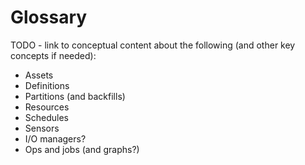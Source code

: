 # Glossary

TODO - link to conceptual content about the following (and other key concepts if needed):

* Assets
* Definitions
* Partitions (and backfills)
* Resources
* Schedules
* Sensors
* I/O managers?
* Ops and jobs (and graphs?)
